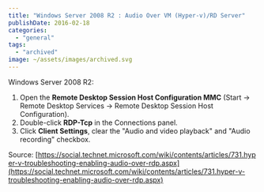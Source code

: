 ```yaml
---
title: "Windows Server 2008 R2 : Audio Over VM (Hyper-v)/RD Server"
publishDate: 2016-02-18
categories: 
  - "general"
tags:
  - "archived"
image: ~/assets/images/archived.svg
---
```


Windows Server 2008 R2:

1. Open the **Remote Desktop Session Host Configuration MMC** (Start -> Remote Desktop Services -> Remote Desktop Session Host Configuration).
2. Double-click **RDP-Tcp** in the Connections panel.
3. Click **Client Settings**, clear the "Audio and video playback" and "Audio recording" checkbox.

Source: [https://social.technet.microsoft.com/wiki/contents/articles/731.hyper-v-troubleshooting-enabling-audio-over-rdp.aspx](https://social.technet.microsoft.com/wiki/contents/articles/731.hyper-v-troubleshooting-enabling-audio-over-rdp.aspx)

